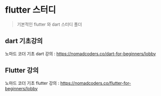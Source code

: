 # flutter 스터디

> 기본적인 flutter 와 dart 스터디 폴더

## dart 기초강의

노마드 코더 기초 dart 강의
: https://nomadcoders.co/dart-for-beginners/lobby

## Flutter 강의

노마드 코더 기초 flutter 강의
: https://nomadcoders.co/flutter-for-beginners/lobby
